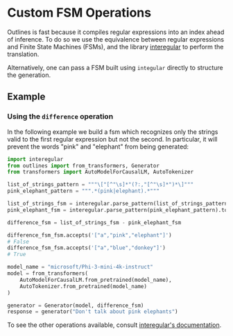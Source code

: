 # Custom FSM Operations

Outlines is fast because it compiles regular expressions into an index ahead of inference. To do so we use the equivalence between regular expressions and Finite State Machines (FSMs), and the library [interegular](https://github.com/MegaIng/interegular) to perform the translation.

Alternatively, one can pass a FSM built using `integular` directly to structure the generation.

## Example

### Using the `difference` operation

In the following example we build a fsm which recognizes only the strings valid to the first regular expression but not the second. In particular, it will prevent the words "pink" and "elephant" from being generated:

```python
import interegular
from outlines import from_transformers, Generator
from transformers import AutoModelForCausalLM, AutoTokenizer

list_of_strings_pattern = """\["[^"\s]*"(?:,"[^"\s]*")*\]"""
pink_elephant_pattern = """.*(pink|elephant).*"""

list_of_strings_fsm = interegular.parse_pattern(list_of_strings_pattern).to_fsm()
pink_elephant_fsm = interegular.parse_pattern(pink_elephant_pattern).to_fsm()

difference_fsm = list_of_strings_fsm - pink_elephant_fsm

difference_fsm_fsm.accepts('["a","pink","elephant"]')
# False
difference_fsm_fsm.accepts('["a","blue","donkey"]')
# True

model_name = "microsoft/Phi-3-mini-4k-instruct"
model = from_transformers(
    AutoModelForCausalLM.from_pretrained(model_name),
    AutoTokenizer.from_pretrained(model_name)
)

generator = Generator(model, difference_fsm)
response = generator("Don't talk about pink elephants")
```

To see the other operations available, consult [interegular's documentation](https://github.com/MegaIng/interegular/blob/master/interegular/fsm.py).

